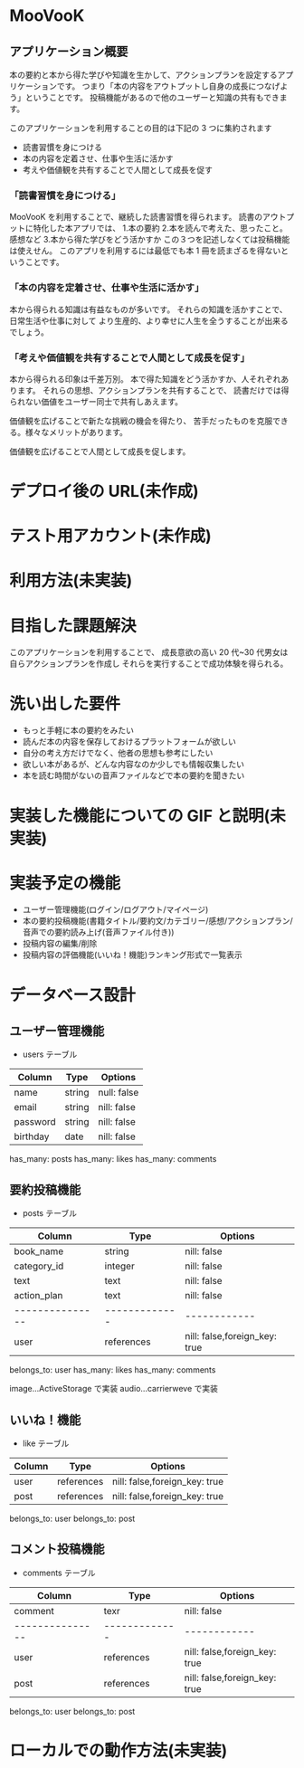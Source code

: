 # MooVooK

## アプリケーション概要

本の要約と本から得た学びや知識を生かして、アクションプランを設定するアプリケーションです。
つまり「本の内容をアウトプットし自身の成長につなげよう」ということです。
投稿機能があるので他のユーザーと知識の共有もできます。

このアプリケーションを利用することの目的は下記の 3 つに集約されます

- 読書習慣を身につける
- 本の内容を定着させ、仕事や生活に活かす
- 考えや価値観を共有することで人間として成長を促す

### 「読書習慣を身につける」

MooVooK を利用することで、継続した読書習慣を得られます。
読書のアウトプットに特化した本アプリでは、 1.本の要約 2.本を読んで考えた、思ったこと。感想など 3.本から得た学びをどう活かすか
この３つを記述しなくては投稿機能は使えせん。
このアプリを利用するには最低でも本 1 冊を読まざるを得ないということです。

### 「本の内容を定着させ、仕事や生活に活かす」

本から得られる知識は有益なものが多いです。
それらの知識を活かすことで、日常生活や仕事に対して
より生産的、より幸せに人生を全うすることが出来るでしょう。

### 「考えや価値観を共有することで人間として成長を促す」

本から得られる印象は千差万別。
本で得た知識をどう活かすか、人それぞれあります。
それらの思想、アクションプランを共有することで、
読書だけでは得られない価値をユーザー同士で共有しあえます。

価値観を広げることで新たな挑戦の機会を得たり、
苦手だったものを克服できる。様々なメリットがあります。

価値観を広げることで人間として成長を促します。

# デプロイ後の URL(未作成)

# テスト用アカウント(未作成)

# 利用方法(未実装)

# 目指した課題解決

このアプリケーションを利用することで、
成長意欲の高い 20 代~30 代男女は自らアクションプランを作成し
それらを実行することで成功体験を得られる。

# 洗い出した要件

- もっと手軽に本の要約をみたい
- 読んだ本の内容を保存しておけるプラットフォームが欲しい
- 自分の考え方だけでなく、他者の思想も参考にしたい
- 欲しい本があるが、どんな内容なのか少しでも情報収集したい
- 本を読む時間がないの音声ファイルなどで本の要約を聞きたい

# 実装した機能についての GIF と説明(未実装)

# 実装予定の機能

- ユーザー管理機能(ログイン/ログアウト/マイページ)
- 本の要約投稿機能(書籍タイトル/要約文/カテゴリー/感想/アクションプラン/音声での要約読み上げ(音声ファイル付き))
- 投稿内容の編集/削除
- 投稿内容の評価機能(いいね！機能)ランキング形式で一覧表示

# データベース設計

## ユーザー管理機能

- users テーブル

| Column   | Type   | Options     |
| -------- | ------ | ----------- |
| name     | string | null: false |
| email    | string | nill: false |
| password | string | nill: false |
| birthday | date   | nill: false |

has_many: posts
has_many: likes
has_many: comments

## 要約投稿機能

- posts テーブル

| Column          | Type          | Options                       |
| --------------- | ------------- | ----------------------------- |
| book_name       | string        | nill: false                   |
| category_id     | integer       | nill: false                   |
| text            | text          | nill: false                   |
| action_plan     | text          | nill: false                   |
| --------------- | ------------- | ------------                  |
| user            | references    | nill: false,foreign_key: true |

belongs_to: user
has_many: likes
has_many: comments

image...ActiveStorage で実装
audio...carrierweve で実装

## いいね！機能

- like テーブル

| Column | Type       | Options                       |
| ------ | ---------- | ----------------------------- |
| user   | references | nill: false,foreign_key: true |
| post   | references | nill: false,foreign_key: true |

belongs_to: user
belongs_to: post

## コメント投稿機能

- comments テーブル

| Column          | Type          | Options                       |
| --------------- | ------------- | ----------------------------- |
| comment         | texr          | nill: false                   |
| --------------- | ------------- | ------------                  |
| user            | references    | nill: false,foreign_key: true |
| post            | references    | nill: false,foreign_key: true |

belongs_to: user
belongs_to: post

# ローカルでの動作方法(未実装)
